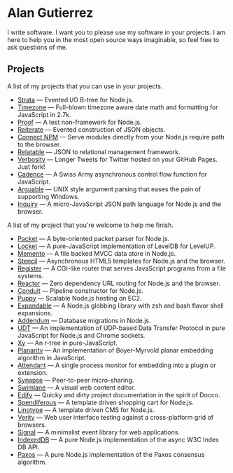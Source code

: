 # Alan Gutierrez

I write software. I want you to please use my software in your projects. I am
here to help you in the most open source ways imaginable, so feel free to ask
questions of me.

## Projects

A list of my projects that you can use in your projects.

 * [Strata](./strata/) &mdash; Evented I/O B-tree for Node.js.
 * [Timezone](./timezone/) &mdash; Full-blown timezone aware date math and formatting for JavaScript in 2.7k.
 * [Proof](./proof/) &mdash; A test non-framework for Node.js.
 * [Reiterate](./reiterate/) &mdash; Evented construction of JSON objects.
 * [Connect NPM](./connect-npm/) &mdash; Serve modules directly from your Node.js require path to the browser.
 * [Relatable](./relatable/) &mdash; JSON to relational management framework.
 * [Verbosity](./verbosity/) &mdash; Longer Tweets for Twitter hosted on your GitHub Pages. Just fork!
 * [Cadence](./cadence/) &mdash; A Swiss Army asynchronous control flow function for JavaScript.
 * [Arguable](./arguable/) &mdash; UNIX style argument parsing that eases the pain of supporting Windows.
 * [Inquiry](./inquiry/) &mdash; A micro-JavaScript JSON path language for Node.js and the browser.

A list of my project that you're welcome to help me finish.

 * [Packet](./packet/) &mdash; A byte-oriented packet parser for Node.js.
 * [Locket](./locket/) &mdash; A pure-JavaScript implementation of LevelDB for LevelUP.
 * [Memento](./memento/) &mdash; A file backed MVCC data store in Node.js.
 * [Stencil](./stencil/) &mdash; Asynchronous HTML5 templates for Node.js and the browser.
 * [Register](./register/) &mdash; A CGI-like router that serves JavaScript programs from a file systems.
 * [Reactor](./reactor/) &mdash; Zero dependency URL routing for Node.js and the browser.
 * [Conduit](./conduit/) &mdash; Pipeline constructor for Node.js.
 * [Puppy](./puppy/) &mdash; Scalable Node.js hosting on EC2.
 * [Expandable](./expandable) &mdash; A Node.js globbing library with zsh and bash flavor shell expansions.
 * [Addendum](./addendum) &mdash; Database migrations in Node.js.
 * [UDT](./udt/) &mdash; An implementation of UDP-based Data Transfer Protocol in pure JavaScript for Node.js and Chrome sockets.
 * [Xy](./xy/) &mdash; An r-tree in pure-JavaScript.
 * [Planarity](./planarity/) &mdash; An implementation of Boyer-Myrvold planar embedding algorithm in JavaScript.
 * [Attendant](./attendant) &mdash; A single process monitor for embedding into a plugin or extension.
 * [Synapse](./synapse) &mdash; Peer-to-peer micro-sharing.
 * [Swimlane](./swimlane) &mdash; A visual web content editor.
 * [Edify](./edify/) &mdash; Quicky and dirty project documentation in the spirit of Docco.
 * [Spendiferous](./spendiferous/) &mdash; A template driven shopping cart for Node.js.
 * [Linotype](./linotype/) &mdash; A template driven CMS for Node.js.
 * [Verity](./verity/) &mdash; Web user interface testing against a cross-platform grid of browsers.
 * [Signal](./signal) &mdash; A minimalist event library for web applications.
 * [IndexedDB](./indexedb/) &mdash; A pure Node.js implementation of the async W3C Index DB API.
 * [Paxos](./paxos/) &mdash; A pure Node.js implementation of the Paxos consensus algorithm.
